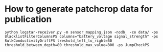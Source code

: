 # How to generate patchcrop data for publication

```
python logstar-receiver.py -m sensor_mapping.json -nodb  -co data/ -ps BlacklistFilterColumnsPS columns="battery_voltage signal_strength" -ps BulkConductivityDriftPS treshold_left_to_right=50 threshold_between_depth=80 threshold_max_value=300 -ps JumpCheckPS
```